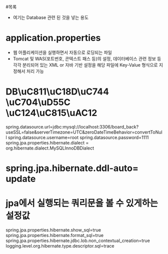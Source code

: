 #목록
- 여기는 Database 관련 된 것을 넣는 용도

# application.properties
- 웹 어플리케이션을 실행하면서 자동으로 로딩되는 파일
- Tomcat 및 WAS(포트번호, 콘텍스트 패스 등)의 설정, 데이터베이스 관련 정보 등 각각 분리되어 있는 XML or 자바 기반 설정을 해당 파일에 Key-Value 형식으로 지정해서 처리 가능

# DB\uC811\uC18D\uC744 \uC704\uD55C \uC124\uC815\uAC12
spring.datasource.url=jdbc:mysql://localhost:3306/board_back?useSSL=false&serverTimezone=UTC&zeroDateTimeBehavior=convertToNull
spring.datasource.username=root
spring.datasource.password=1111
spring.jpa.properties.hibernate.dialect = org.hibernate.dialect.MySQLInnoDBDialect

# spring.jpa.hibernate.ddl-auto= update

# jpa에서 실행되는 쿼리문을 볼 수 있게하는 설정값
spring.jpa.properties.hibernate.show_sql=true
spring.jpa.properties.hibernate.format_sql=true
spring.jpa.properties.hibernate.jdbc.lob.non_contextual_creation=true
logging.level.org.hibernate.type.descriptor.sql=trace